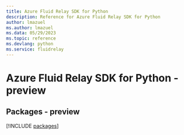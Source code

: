 ```yaml
---
title: Azure Fluid Relay SDK for Python
description: Reference for Azure Fluid Relay SDK for Python
author: lmazuel
ms.author: lmazuel
ms.data: 05/29/2023
ms.topic: reference
ms.devlang: python
ms.service: fluidrelay
---
```

# Azure Fluid Relay SDK for Python - preview
## Packages - preview
[!INCLUDE [packages](fluid-relay-index.md)]